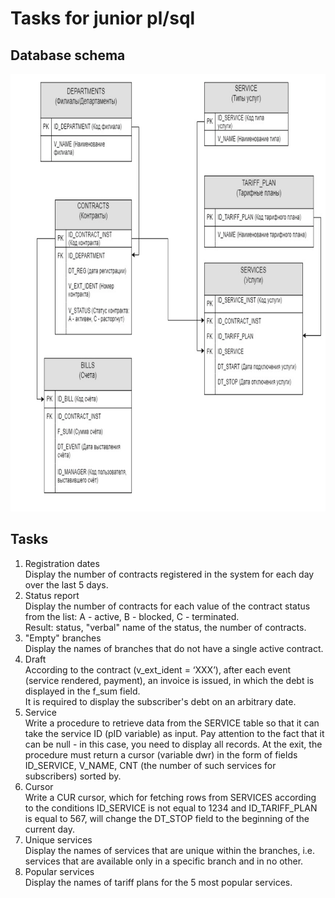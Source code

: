 # Tasks for junior pl/sql

## Database schema
<img src="/readme-imgs/schema.png" width="800" height="700"/>

## Tasks
1. Registration dates <br>
Display the number of contracts registered in the system for each day over the last 5 days.
2. Status report <br>
Display the number of contracts for each value of the contract status from the list: A - active, B - blocked, C - terminated. <br>
Result: status, "verbal" name of the status, the number of contracts.
3. "Empty" branches <br>
Display the names of branches that do not have a single active contract.
4. Draft <br>
According to the contract (v_ext_ident = ‘XXX’), after each event (service rendered, payment), an invoice is issued, in which the debt is displayed in the f_sum field. <br>
It is required to display the subscriber's debt on an arbitrary date.
5. Service <br>
Write a procedure to retrieve data from the SERVICE table so that it can take the service ID (pID variable) as input. Pay attention to the fact that it can be null - in this case, you need to display all records. At the exit, the procedure must return a cursor (variable dwr) in the form of fields ID_SERVICE, V_NAME, CNT (the number of such services for subscribers) sorted by.
6. Cursor <br>
Write a CUR cursor, which for fetching rows from SERVICES according to the conditions ID_SERVICE is not equal to 1234 and ID_TARIFF_PLAN is equal to 567, will change the DT_STOP field to the beginning of the current day.
7. Unique services <br>
Display the names of services that are unique within the branches, i.e.
services that are available only in a specific branch and in no other.
8. Popular services <br>
Display the names of tariff plans for the 5 most popular services.

